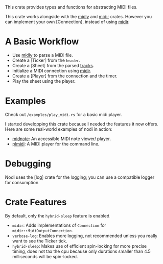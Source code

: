 This crate provides types and functions for abstracting MIDI files.

This crate works alongside with the [midly][] and [midir][] crates.
However you can implement your own [Connection], instead of using [midir][].

# A Basic Workflow

- Use [midly][] to parse a MIDI file.
- Create a [Ticker] from the `header`.
- Create a [Sheet] from the parsed [tracks](midly::Track).
- Initialize a MIDI connection using [midir][].
- Create a [Player] from the connection and the timer.
- Play the sheet using the player.

# Examples
Check out `/examples/play_midi.rs` for a basic midi player.

I started developping this crate because I needed the features it now offers.
Here are some real-world examples of nodi in action:

-	[midnote][]: An accessible MIDI note viewer/ player.
-	[plmidi][]: A MIDI player for the command line.

# Debugging
Nodi uses the [log] crate for the logging; you can use a compatible logger for consumption.

# Crate Features
By default, only the `hybrid-sleep` feature is enabled.

- `midir`: Adds implementations of `Connection` for `midir::MidiOutputConnection`.
- `verbose-log`: Enables more logging, not recommended unless you really want to see the Ticker tick.
- `hybrid-sleep`: Makes use of efficient spin-locking for more precise timing, does not tax the cpu because only durations smaller than 4.5 milliseconds will be spin-locked.

[midir]: https://crates.io/crates/midir
[midly]: https://crates.io/crates/midly
[plmidi]: https://github.com/insomnimus/plmidi
[midnote]: https://github.com/insomnimus/midnote
